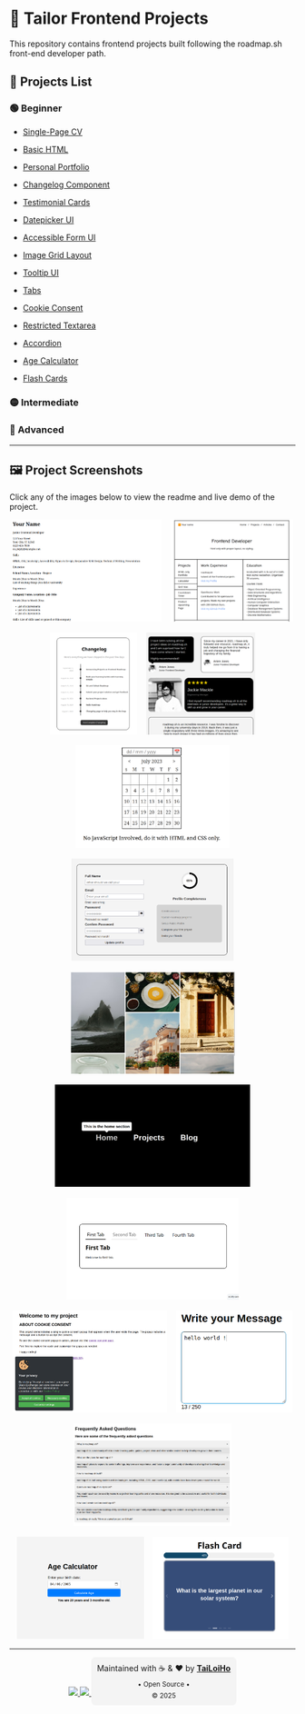 # 🎨 Tailor Frontend Projects

This repository contains frontend projects built following the roadmap.sh front-end developer path.

## 📁 Projects List

### 🟢 Beginner

- <a href='https://github.com/loihnt05/tailor/tree/main/single-page-cv'> Single-Page CV </a>

- <a href='https://github.com/loihnt05/tailor/tree/main/multiple-pages'> Basic HTML </a>

- <a href='https://github.com/loihnt05/tailor/tree/main/multiple-pages'> Personal Portfolio </a>

- <a href='https://github.com/loihnt05/tailor/tree/main/changelog'> Changelog Component </a>

- <a href='https://github.com/loihnt05/tailor/tree/main/testimonial-cards'> Testimonial Cards </a>

- <a href='https://github.com/loihnt05/tailor/tree/main/datepicker'> Datepicker UI </a>

- <a href='https://github.com/loihnt05/tailor/tree/main/accessible-form'> Accessible Form UI </a>
- <a href='https://github.com/loihnt05/tailor/tree/main/image-grid'> Image Grid Layout </a>

- <a href='https://github.com/loihnt05/tailor/tree/main/tool-tip'> Tooltip UI </a>

- <a href='https://github.com/loihnt05/tailor/tree/main/tabs'> Tabs </a>

- <a href='https://github.com/loihnt05/tailor/tree/main/cookie'> Cookie Consent </a>

- <a href='https://github.com/loihnt05/tailor/tree/main/restricted-textarea'> Restricted Textarea </a>

- <a href='https://github.com/loihnt05/tailor/tree/main/accordion'> Accordion </a>

- <a href='https://github.com/loihnt05/tailor/tree/main/age-calculator'> Age Calculator </a>

- <a href='https://github.com/loihnt05/tailor/tree/main/flash-card'> Flash Cards </a>

### 🟡 Intermediate

### 🔴 Advanced

---

## 🖼️ Project Screenshots

Click any of the images below to view the readme and live demo of the project.

<div align="center" style="display: flex; flex-wrap: wrap; justify-content: center; gap: 16px;">

  <a href="https://github.com/loihnt05/tailor/tree/main/single-page-cv">
    <img src="./assets/single-page.png" alt="Single Page" style="height: 180px;" />
  </a>
  <a href="https://github.com/loihnt05/tailor/tree/main/multiple-pages">
    <img src="./assets/multiple-page.png" alt="Multiple Page" style="height: 180px;" />
  </a>
  <a href="https://github.com/loihnt05/tailor/tree/main/changelog">
    <img src="./assets/changelog.png" alt="Changelog" style="height: 180px;" />
  </a>
  <a href="https://github.com/loihnt05/tailor/tree/main/testimonial-cards">
    <img src="./assets/testimonial-cards.png" alt="Testimonial Cards" style="height: 180px;" />
  </a>
  <a href="https://github.com/loihnt05/tailor/tree/main/datepicker">
    <img src="./assets/datepicker.png" alt="Datepicker" style="height: 180px;" />
  </a>
  <a href="https://github.com/loihnt05/tailor/tree/main/accessible-form">
    <img src="./assets/acessible-form.png" alt="Accessible Form" style="height: 180px;" />
  </a>
  <a href="https://github.com/loihnt05/tailor/tree/main/image-grid">
    <img src="./assets/grid-img.png" alt="Image Grid" style="height: 180px;" />
  </a>
  <a href="https://github.com/loihnt05/tailor/tree/main/tool-tip">
    <img src="./assets/tooltip.png" alt="Tooltip" style="height: 180px;" />
  </a>
  <a href="https://github.com/loihnt05/tailor/tree/main/tabs">
    <img src="./assets/tabs.png" alt="Tabs" style="height: 180px;" />
  </a>
  <a href="https://github.com/loihnt05/tailor/tree/main/cookie">
    <img src="./assets/cookie.png" alt="Cookie" style="height: 180px;" />
  </a>
  <a href="https://github.com/loihnt05/tailor/tree/main/restricted-textarea">
    <img src="./assets/textarea.png" alt="Textarea" style="height: 180px;" />
  </a>
  <a href="https://github.com/loihnt05/tailor/tree/main/accordion">
    <img src="./assets/accordion.png" alt="Accordion" style="height: 180px;" />
  </a>
  <a href="https://github.com/loihnt05/tailor/tree/main/age-calculator">
    <img src="./assets/age-calculator.png" alt="Age Calculator" style="height: 180px;" />
  </a>
  <a href="https://github.com/loihnt05/tailor/tree/main/flash-card">
    <img src="./assets/flash-cards.png" alt="Flash Cards" style="height: 180px;" />
  </a>
</div>

<hr />

<div align="center">

  <a href="https://github.com/loihnt05">
    <img src="https://img.shields.io/badge/GitHub-loihnt05-181717?style=flat-square&logo=github" />
  </a>
  
  <a href="mailto:honguyentailoi05@gmail.com">
    <img src="https://img.shields.io/badge/email-contact-blue?style=flat-square&logo=gmail" />
  </a>

  <div style="background-color: #f4f4f4; padding: 10px; border-radius: 8px; font-size: 14px; display: inline-block;">
    Maintained with ☕ & ❤️ by 
    <a href="https://github.com/loihnt05"><strong>TaiLoiHo</strong></a>
    <br/>
  <sub>
     • Open Source • 
  </sub>
  <br/>
  <sub> © 2025</sub>
  </div>
</div>
